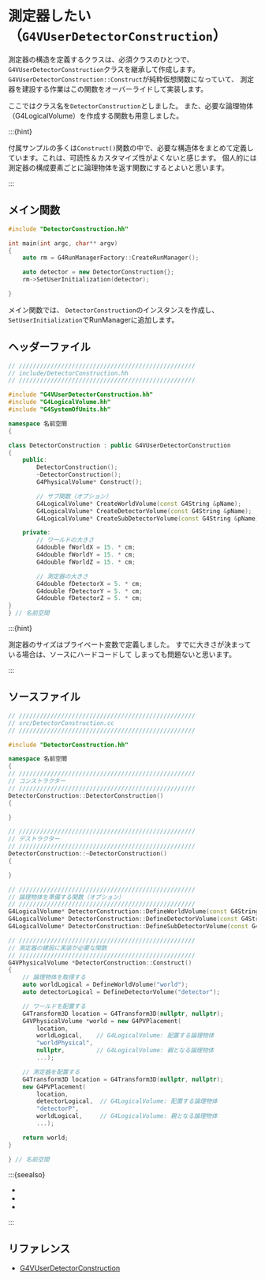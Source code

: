 # 測定器したい（``G4VUserDetectorConstruction``）

測定器の構造を定義するクラスは、必須クラスのひとつで、
``G4VUserDetectorConstruction``クラスを継承して作成します。
``G4VUserDetectorConstruction::Construct``が純粋仮想関数になっていて、
測定器を建設する作業はこの関数をオーバーライドして実装します。

ここではクラス名を``DetectorConstruction``としました。
また、必要な論理物体（G4LogicalVolume）を作成する関数も用意しました。

:::{hint}

付属サンプルの多くは``Construct()``関数の中で、必要な構造体をまとめて定義しています。これは、可読性＆カスタマイズ性がよくないと感じます。
個人的には測定器の構成要素ごとに論理物体を返す関数にするとよいと思います。

:::

## メイン関数

```cpp
#include "DetectorConstruction.hh"

int main(int argc, char** argv)
{
    auto rm = G4RunManagerFactory::CreateRunManager();

    auto detector = new DetectorConstruction{};
    rm->SetUserInitialization(detector);

}
```

メイン関数では、
``DetectorConstruction``のインスタンスを作成し、
``SetUserInitialization``でRunManagerに追加します。

## ヘッダーファイル

```cpp
// //////////////////////////////////////////////////
// include/DetectorConstruction.hh
// //////////////////////////////////////////////////

#include "G4VUserDetectorConstruction.hh"
#include "G4LogicalVolume.hh"
#include "G4SystemOfUnits.hh"

namespace 名前空間
{

class DetectorConstruction : public G4VUserDetectorConstruction
{
    public:
        DetectorConstruction();
        ~DetectorConstruction();
        G4PhysicalVolume* Construct();

        // サブ関数（オプション）
        G4LogicalVolume* CreateWorldVolume(const G4String &pName);
        G4LogicalVolume* CreateDetectorVolume(const G4String &pName);
        G4LogicalVolume* CreateSubDetectorVolume(const G4String &pName);

    private:
        // ワールドの大きさ
        G4double fWorldX = 15. * cm;
        G4double fWorldY = 15. * cm;
        G4double fWorldZ = 15. * cm;

        // 測定器の大きさ
        G4double fDetectorX = 5. * cm;
        G4double fDetectorY = 5. * cm;
        G4double fDetectorZ = 5. * cm;
}
} // 名前空間
```

:::{hint}

測定器のサイズはプライベート変数で定義しました。
すでに大きさが決まっている場合は、ソースにハードコードして
しまっても問題ないと思います。

:::

## ソースファイル

```cpp
// //////////////////////////////////////////////////
// src/DetectorConstruction.cc
// //////////////////////////////////////////////////

#include "DetectorConstruction.hh"

namespace 名前空間
{
// //////////////////////////////////////////////////
// コンストラクター
// //////////////////////////////////////////////////
DetectorConstruction::DetectorConstruction()
{

}

// //////////////////////////////////////////////////
// デストラクター
// //////////////////////////////////////////////////
DetectorConstruction::~DetectorConstruction()
{

}

// //////////////////////////////////////////////////
// 論理物体を準備する関数（オプション）
// //////////////////////////////////////////////////
G4LogicalVolume* DetectorConstruction::DefineWorldVolume(const G4String &name){...};
G4LogicalVolume* DetectorConstruction::DefineDetectorVolume(const G4String &name){...};
G4LogicalVolume* DetectorConstruction::DefineSubDetectorVolume(const G4String &name){...};

// //////////////////////////////////////////////////
// 測定器の建設に実装が必要な関数
// //////////////////////////////////////////////////
G4VPhysicalVolume *DetectorConstruction::Construct()
{
    // 論理物体を取得する
    auto worldLogical = DefineWorldVolume("world");
    auto detectorLogical = DefineDetectorVolume("detector");

    // ワールドを配置する
    G4Transform3D location = G4Transform3D(nullptr, nullptr);
    G4VPhysicalVolume *world = new G4PVPlacement(
        location,
        worldLogical,    // G4LogicalVolume: 配置する論理物体
        "worldPhysical",
        nullptr,         // G4LogicalVolume: 親となる論理物体
        ...);

    // 測定器を配置する
    G4Transform3D location = G4Transform3D(nullptr, nullptr);
    new G4PVPlacement(
        location,
        detectorLogical,  // G4LogicalVolume: 配置する論理物体
        "detectorP",
        worldLogical,     // G4LogicalVolume: 親となる論理物体
        ...);

    return world;
}

} // 名前空間
```

:::{seealso}

- [](./geant4-physicalvolume-pvplacement.md)
- [](./geant4-physicalvolume-pvreplica.md)
- [](./geant4-geometry-world.md)

:::

## リファレンス

- [G4VUserDetectorConstruction](https://geant4.kek.jp/Reference/11.2.0/classG4VUserDetectorConstruction.html)

